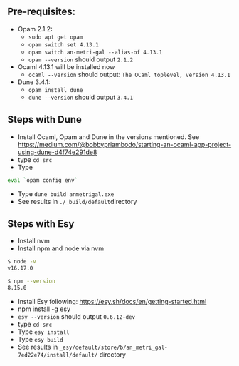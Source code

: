 
## Pre-requisites:
- Opam 2.1.2: 
   * `sudo apt get opam`
   * `opam switch set 4.13.1`
   * `opam switch an-metri-gal --alias-of 4.13.1`
   * `opam --version` should output `2.1.2`
- Ocaml 4.13.1 will be installed now
   * `ocaml --version` should output: `The OCaml toplevel, version 4.13.1`
- Dune 3.4.1: 
   * `opam install dune`
   * `dune --version` should output `3.4.1`
 

## Steps with Dune
- Install Ocaml, Opam and Dune in the versions mentioned. See https://medium.com/@bobbypriambodo/starting-an-ocaml-app-project-using-dune-d4f74e291de8
- type `cd src` 
- Type 
```sh
eval `opam config env`
```
- Type `dune build anmetrigal.exe`
- See results in `./_build/default`directory


## Steps with Esy
- Install nvm
- Install npm and node via nvm
```sh
$ node -v
v16.17.0
```

```sh
$ npm --version
8.15.0
```

- Install Esy following: https://esy.sh/docs/en/getting-started.html
- npm install -g esy
- `esy --version` should output `0.6.12-dev`
- type `cd src` 
- Type `esy install`
- Type `esy build`
- See results in `_esy/default/store/b/an_metri_gal-7ed22e74/install/default/` directory
